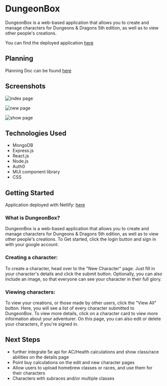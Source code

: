 # DungeonBox

DungeonBox is a web-based application that allows you to create and manage characters for Dungeons & Dragons 5th edition, as well as to view other people's creations.

You can find the deployed application [here](https://dungeonbox.netlify.app/)

## Planning

Planning Doc can be found [here](https://github.com/LSmith97/DungeonBox/blob/main/PLANNING.md)

## Screenshots

![index page](https://i.imgur.com/poho1dD.png)

![new page](https://i.imgur.com/hrKSLY6.png)

![show page](https://i.imgur.com/rC424qY.png)

## Technologies Used

<ul>
  <li>MongoDB</li>
  <li>Express.js</li>
  <li>React.js</li>
  <li>Node.js</li>
  <li>Auth0</li>
  <li>MUI component library</li>
  <li>CSS</li>
</ul>

## Getting Started

Application deployed with Netlify: [here](https://dungeonbox.netlify.app/)

### What is DungeonBox?

DungeonBox is a web-based application that allows you to create and manage characters for Dungeons & Dragons 5th edition, as well as to view other people's creations. To Get started, click the login button and sign in with your google account.

### Creating a character:

To create a character, head over to the "New Character" page. Just fill in your character's details and click the submit button. Optionally, you can also include an image, so that everyone can see your character in their full glory.

### Viewing characters:

To view your creations, or those made by other users, click the "View All" button. Here, you will see a list of every character submitted to DungeonBox. To view more details, click on a character card to view more information about your adventurer. On this page, you can also edit or delete your characters, if you're signed in.

## Next Steps

<ul>
  <li>further integrate 5e api for AC/Health calculations and show class/race abilities on the details page</li>
  <li>Point buy calculations on the edit and new character pages</li>
  <li>Allow users to upload homebrew classes or races, and use them for their characters</li>
  <li>Characters with subraces and/or multiple classes</li>
</ul>
